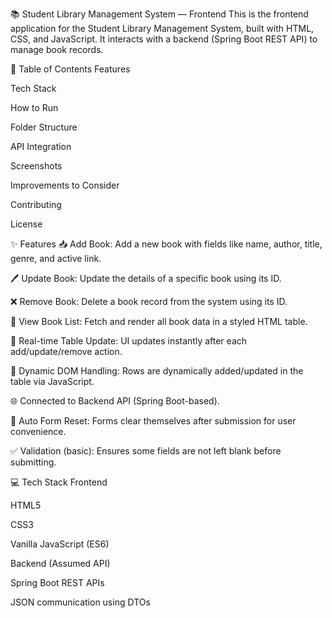 📚 Student Library Management System — Frontend
This is the frontend application for the Student Library Management System, built with HTML, CSS, and JavaScript. It interacts with a backend (Spring Boot REST API) to manage book records.

📌 Table of Contents
Features

Tech Stack

How to Run

Folder Structure

API Integration

Screenshots

Improvements to Consider

Contributing

License

✨ Features
📥 Add Book: Add a new book with fields like name, author, title, genre, and active link.

🖊️ Update Book: Update the details of a specific book using its ID.

❌ Remove Book: Delete a book record from the system using its ID.

📄 View Book List: Fetch and render all book data in a styled HTML table.

🔄 Real-time Table Update: UI updates instantly after each add/update/remove action.

📑 Dynamic DOM Handling: Rows are dynamically added/updated in the table via JavaScript.

🌐 Connected to Backend API (Spring Boot-based).

🧾 Auto Form Reset: Forms clear themselves after submission for user convenience.

✅ Validation (basic): Ensures some fields are not left blank before submitting.

💻 Tech Stack
Frontend

HTML5

CSS3

Vanilla JavaScript (ES6)

Backend (Assumed API)

Spring Boot REST APIs

JSON communication using DTOs
